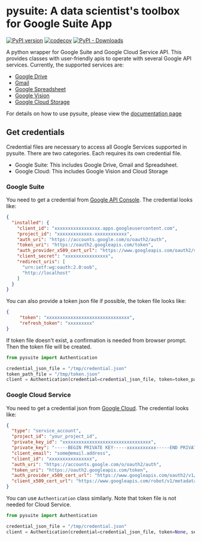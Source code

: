 # pysuite: A data scientist's toolbox for Google Suite App

[![PyPI version](https://badge.fury.io/py/pysuite.svg)](https://badge.fury.io/py/pysuite)
[![codecov](https://codecov.io/gh/staftermath/pysuite/branch/master/graph/badge.svg)](https://codecov.io/gh/staftermath/pysuite)
[![PyPI - Downloads](https://img.shields.io/pypi/dm/pysuite)](https://pypi.org/project/pysuite/)

A python wrapper for Google Suite and Google Cloud Service API. This provides classes with user-friendly apis to 
operate with several Google API services. Currently, the supported services are:

- [Google Drive](https://developers.google.com/drive)
- [Gmail](https://developers.google.com/gmail/api)
- [Google Spreadsheet](https://developers.google.com/sheets/api)
- [Google Vision](https://cloud.google.com/vision)
- [Google Cloud Storage](https://cloud.google.com/storage/docs/apis)

For details on how to use pysuite, please view the 
[documentation page](https://staftermath.github.io/pysuite/user_manual.html)

## Get credentials
Credential files are necessary to access all Google Services supported in pysuite. There are two categories. Each 
requires its own credential file. 

- Google Suite: This includes Google Drive, Gmail and Spreadsheet.
- Google Cloud: This includes Google Vision and Cloud Storage

### Google Suite
You need to get a credential from 
<a href=https://console.developers.google.com/apis/dashboard>Google API Console</a>. The credential looks like:

```json
{
  "installed": {
    "client_id": "xxxxxxxxxxxxxxxxx.apps.googleusercontent.com",
    "project_id": "xxxxxxxxxxxxx-xxxxxxxxxxxx",
    "auth_uri": "https://accounts.google.com/o/oauth2/auth",
    "token_uri": "https://oauth2.googleapis.com/token",
    "auth_provider_x509_cert_url": "https://www.googleapis.com/oauth2/v1/certs",
    "client_secret": "xxxxxxxxxxxxxxxx",
    "redirect_uris": [
      "urn:ietf:wg:oauth:2.0:oob",
      "http://localhost"
    ]
  }
}
```

You can also provide a token json file if possible, the token file looks like:

```json
{
     "token": "xxxxxxxxxxxxxxxxxxxxxxxxxxxxxxx",
     "refresh_token": "xxxxxxxxx"
}
```

If token file doesn't exist, a confirmation is needed from browser prompt. Then the token file will be created.
```python
from pysuite import Authentication

credential_json_file = "/tmp/credential.json"
token_path_file = "/tmp/token.json"
client = Authentication(credential=credential_json_file, token=token_path_file, services="sheets")
```

### Google Cloud Service

You need to get a credential json from [Google Cloud](https://cloud.google.com/docs/authentication/api-keys). The 
credential looks like:

```json
{
  "type": "service_account",
  "project_id": "your_project_id",
  "private_key_id": "xxxxxxxxxxxxxxxxxxxxxxxxxxxxxxxxx",
  "private_key": "-----BEGIN PRIVATE KEY-----xxxxxxxxxxx-----END PRIVATE KEY-----\n",
  "client_email": "some@email.address",
  "client_id": "xxxxxxxxxxxxxxxx",
  "auth_uri": "https://accounts.google.com/o/oauth2/auth",
  "token_uri": "https://oauth2.googleapis.com/token",
  "auth_provider_x509_cert_url": "https://www.googleapis.com/oauth2/v1/certs",
  "client_x509_cert_url": "https://www.googleapis.com/robot/v1/metadata/x509/xxxxxxxxx"
}
```

You can use `Authentication` class similarly. Note that token file is not needed for Cloud
Service.

```python
from pysuite import Authentication

credential_json_file = "/tmp/credential.json"
client = Authentication(credential=credential_json_file, token=None, services=["storage", "vision"])
```



